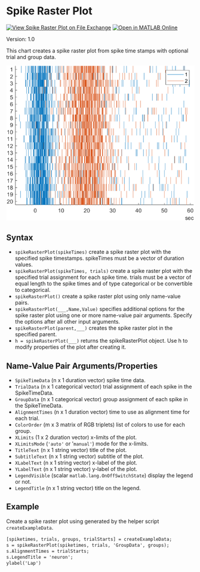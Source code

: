 # Spike Raster Plot

[![View Spike Raster Plot on File Exchange](https://www.mathworks.com/matlabcentral/images/matlab-file-exchange.svg)](https://www.mathworks.com/matlabcentral/fileexchange/101884-spike-raster-plot) [![Open in MATLAB Online](https://www.mathworks.com/images/responsive/global/open-in-matlab-online.svg)](https://matlab.mathworks.com/open/github/v1?repo=MATLAB-Graphics-and-App-Building/spike-raster-plot&file=Example.mlx)

Version: 1.0

This chart creates a spike raster plot from spike time stamps with optional trial and group data.

![Spike Raster Plot](./spikeRasterPlot.png)

## Syntax
* `spikeRasterPlot(spikeTimes)` create a spike raster plot with the specified spike timestamps. spikeTimes must be a vector of duration values.
* `spikeRasterPlot(spikeTimes, trials)` create a spike raster plot with the specified trial assignment for each spike time. trials must be a vector of equal length to the spike times and of type categorical or be convertible to categorical.
* `spikeRasterPlot()` create a spike raster plot using only name-value pairs.
* `spikeRasterPlot(___,Name,Value)` specifies additional options for the spike raster plot using one or more name-value pair arguments. Specify the options after all other input arguments.
* `spikeRasterPlot(parent,___)` creates the spike raster plot in the specified parent.
* `h = spikeRasterPlot(___)` returns the spikeRasterPlot object. Use h to modify properties of the plot after creating it.

## Name-Value Pair Arguments/Properties
* `SpikeTimeData` (n x 1 duration vector) spike time data.
* `TrialData` (n x 1 categorical vector) trial assignment of each spike in the SpikeTimeData.
* `GroupData` (n x 1 categorical vector) group assignment of each spike in the SpikeTimeData. 
* `AlignmentTimes` (n x 1 duration vector) time to use as alignment time for each trial.
* `ColorOrder` (m x 3 matrix of RGB triplets) list of colors to use for each group.
* `XLimits` (1 x 2 duration vector) x-limits of the plot.
* `XLimitsMode` (`'auto'` or '`manual'`) mode for the x-limits.
* `TitleText` (n x 1 string vector) title of the plot.
* `SubtitleText` (n x 1 string vector) subtitle of the plot.
* `XLabelText` (n x 1 string vector) x-label of the plot.
* `YLabelText` (n x 1 string vector) y-label of the plot.
* `LegendVisible` (scalar `matlab.lang.OnOffSwitchState`) display the legend or not.
* `LegendTitle` (n x 1 string vector) title on the legend.

## Example
Create a spike raster plot using  generated by the helper script `createExampleData`.
```
[spiketimes, trials, groups, trialStarts] = createExampleData;
s = spikeRasterPlot(spiketimes, trials, 'GroupData', groups);
s.AlignmentTimes = trialStarts;
s.LegendTitle = 'neuron';
ylabel('Lap')
```

